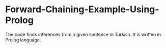 # Forward-Chaining-Example-Using-Prolog
The code finds inferences from a given sentence in Turkish. It is written in Prolog language.
